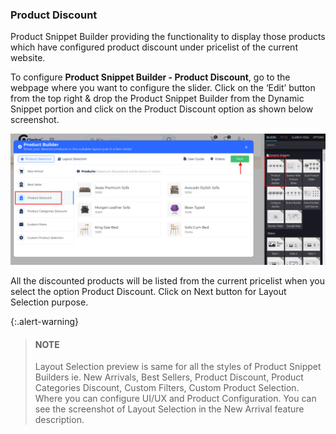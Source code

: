 
### Product Discount



Product Snippet Builder providing the functionality to display those products which have configured product discount under pricelist of the current website.


To configure **Product Snippet Builder - Product Discount**, go to the webpage where you want to configure the slider. Click on the ‘Edit’ button from the top right & drop the Product Snippet Builder from the Dynamic Snippet portion and click on the Product Discount option as shown below screenshot.


![](./images/25-3-1.png)


All the discounted products will be listed from the current pricelist when you select the option Product Discount. Click on Next button for Layout Selection purpose.



{:.alert-warning} 
> 
> #### NOTE
> 
> Layout Selection preview is same for all the styles of Product Snippet Builders ie. New Arrivals, Best Sellers, Product Discount, Product Categories Discount, Custom Filters, Custom Product Selection. Where you can configure UI/UX and Product Configuration. You can see the screenshot of Layout Selection in the New Arrival feature description.
> 
> 
> 



